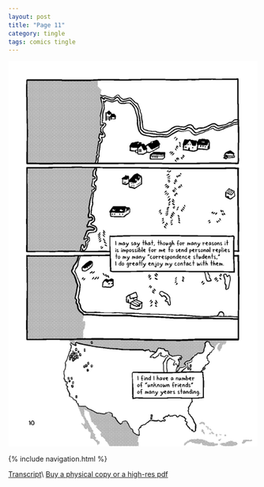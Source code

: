 ```yaml
---
layout: post
title: "Page 11"
category: tingle
tags: comics tingle
---
```


![Cover](/assets/misstingle/11.png)

{% include navigation.html %}

[Transcript](/tingle/2022/11/30/tingletranscript)\\
[Buy a physical copy ](https://audmcname.bigcartel.com)[or a high-res pdf](https://audmcname.itch.io)
